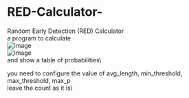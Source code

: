 # RED-Calculator-
Random Early Detection (RED) Calculator\
a program to calculate\
![image](https://user-images.githubusercontent.com/75926858/209519164-63b557b4-7be9-49f5-95c2-849e75357b4e.png)\
![image](https://user-images.githubusercontent.com/75926858/209519192-ed76406e-e02b-45bf-b5fe-340f968344b6.png)\
and show a table of probabilities\

you need to configure the value of avg_length, min_threshold, max_threshold, max_p\
leave the count as it is\
